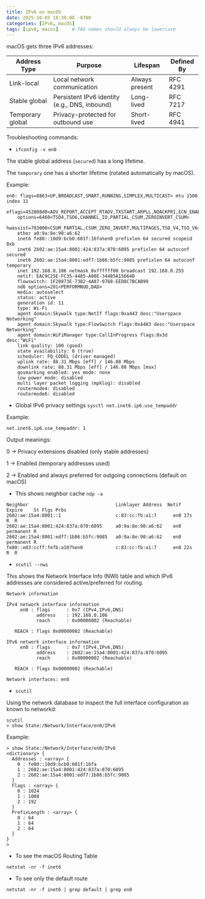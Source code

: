 ```yaml
---
title: IPv6 on macOS
date: 2025-10-05 18:30:00 -0700
categories: [IPv6, macOS]
tags: [ipv6, macos]     # TAG names should always be lowercase
---
```


macOS gets three IPv6 addresses:

|   Address Type   |                    Purpose                    |    Lifespan    | Defined By |
|------------------|-----------------------------------------------|----------------|------------|
| Link-local       | Local network communication                   | Always present | RFC 4291   |
| Stable global    | Persistent IPv6 identity (e.g., DNS, inbound) | Long-lived     | RFC 7217   |
| Temporary global | Privacy-protected for outbound use            | Short-lived    | RFC 4941   |

Troubleshooting commands:

- `ifconfig -v en0`

The stable global address (`secured`) has a long lifetime.

The `temporary` one has a shorter lifetime (rotated automatically by macOS).

Example:

```
en0: flags=8863<UP,BROADCAST,SMART,RUNNING,SIMPLEX,MULTICAST> mtu 1500 index 11
	eflags=452008d0<ADV_REPORT,ACCEPT_RTADV,TXSTART,ARPLL,NOACKPRI,ECN_ENABLE,CHANNEL_DRV,FASTLN_ON>
	options=6460<TSO4,TSO6,CHANNEL_IO,PARTIAL_CSUM,ZEROINVERT_CSUM>
	hwassist=703000<CSUM_PARTIAL,CSUM_ZERO_INVERT,MULTIPAGES,TSO_V4,TSO_V6>
	ether a0:9a:8e:90:a6:62
	inet6 fe80::10d9:bcb0:601f:16fa%en0 prefixlen 64 secured scopeid 0xb
	inet6 2602:ae:15a4:8001:424:837a:870:6095 prefixlen 64 autoconf secured
	inet6 2602:ae:15a4:8001:edf7:1b86:b5fc:9085 prefixlen 64 autoconf temporary
	inet 192.168.0.106 netmask 0xffffff00 broadcast 192.168.0.255
	netif: EAC9C25E-FC35-4485-A08E-34485A15664D
	flowswitch: 1F20873E-7382-4A87-9768-EED8C7BCAB99
	nd6 options=201<PERFORMNUD,DAD>
	media: autoselect
	status: active
	generation id: 11
	type: Wi-Fi
	agent domain:Skywalk type:NetIf flags:0xa443 desc:"Userspace Networking"
	agent domain:Skywalk type:FlowSwitch flags:0x4483 desc:"Userspace Networking"
	agent domain:WiFiManager type:CallInProgress flags:0x3d desc:"WiFi"
	link quality: 100 (good)
	state availability: 0 (true)
	scheduler: FQ_CODEL (driver managed)
	uplink rate: 88.31 Mbps [eff] / 146.08 Mbps
	downlink rate: 88.31 Mbps [eff] / 146.08 Mbps [max]
	qosmarking enabled: yes mode: none
	low power mode: disabled
	multi layer packet logging (mpklog): disabled
	routermode4: disabled
	routermode6: disabled
```

- Global IPv6 privacy settings `sysctl net.inet6.ip6.use_tempaddr`

Example:

```
net.inet6.ip6.use_tempaddr: 1
```

Output meanings:

0 → Privacy extensions disabled (only stable addresses)

1 → Enabled (temporary addresses used)

2 → Enabled and always preferred for outgoing connections (default on macOS)

- This shows neighbor cache `ndp -a`

```
Neighbor                                Linklayer Address  Netif Expire    St Flgs Prbs
2602:ae:15a4:8001::1                    c:83:cc:fb:a1:7      en0 17s       R  R
2602:ae:15a4:8001:424:837a:870:6095     a0:9a:8e:90:a6:62    en0 permanent R
2602:ae:15a4:8001:edf7:1b86:b5fc:9085   a0:9a:8e:90:a6:62    en0 permanent R
fe80::e83:ccff:fefb:a107%en0            c:83:cc:fb:a1:7      en0 22s       R  R
```

- `scutil --nwi`

This shows the Network Interface Info (NWI) table and which IPv6 addresses are considered active/preferred for routing.


```
Network information

IPv4 network interface information
     en0 : flags      : 0x7 (IPv4,IPv6,DNS)
           address    : 192.168.0.106
           reach      : 0x00000002 (Reachable)

   REACH : flags 0x00000002 (Reachable)

IPv6 network interface information
     en0 : flags      : 0x7 (IPv4,IPv6,DNS)
           address    : 2602:ae:15a4:8001:424:837a:870:6095
           reach      : 0x00000002 (Reachable)

   REACH : flags 0x00000002 (Reachable)

Network interfaces: en0
```

- `scutil`

Using the network database to inspect the full interface configuration as known to networkd:

```
scutil
> show State:/Network/Interface/en0/IPv6
```

Example:

```
> show State:/Network/Interface/en0/IPv6
<dictionary> {
  Addresses : <array> {
    0 : fe80::10d9:bcb0:601f:16fa
    1 : 2602:ae:15a4:8001:424:837a:870:6095
    2 : 2602:ae:15a4:8001:edf7:1b86:b5fc:9085
  }
  Flags : <array> {
    0 : 1024
    1 : 1088
    2 : 192
  }
  PrefixLength : <array> {
    0 : 64
    1 : 64
    2 : 64
  }
}
>
```

- To see the macOS Routing Table

```
netstat -nr -f inet6
```

- To see only the default route

```
netstat -nr -f inet6 | grep default | grep en0
```